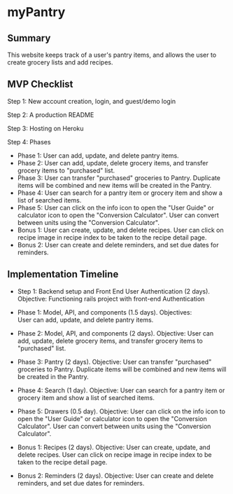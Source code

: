 # myPantry

## Summary
This website keeps track of a user's pantry items, and allows
the user to create grocery lists and add recipes.


## MVP Checklist

Step 1: New account creation, login, and guest/demo login

Step 2: A production README

Step 3: Hosting on Heroku

Step 4: Phases
- Phase 1: User can add, update, and delete pantry items.
- Phase 2: User can add, update, delete grocery items, and transfer grocery items to "purchased" list.
- Phase 3: User can transfer "purchased" groceries to Pantry. Duplicate items will be combined and new items will be created in the Pantry.
- Phase 4: User can search for a pantry item or grocery item and show a list of searched items.
- Phase 5: User can click on the info icon to open the "User Guide" or calculator icon to open the "Conversion Calculator". User can convert between units using the "Conversion Calculator".
- Bonus 1: User can create, update, and delete recipes. User can click on recipe image in recipe index to be taken to the recipe detail page.
- Bonus 2: User can create and delete reminders, and set due dates for reminders.


## Implementation Timeline
- Step 1: Backend setup and Front End User Authentication (2 days).
Objective: Functioning rails project with front-end Authentication

- Phase 1: Model, API, and components (1.5 days). Objectives:  
User can add, update, and delete pantry items.

- Phase 2: Model, API, and components (2 days). Objective: User can add, update, delete grocery items, and transfer grocery items to "purchased" list.

- Phase 3: Pantry (2 days). Objective: User can transfer "purchased" groceries to Pantry. Duplicate items will be combined and new items will be created in the Pantry.

- Phase 4: Search (1 day). Objective: User can search for a pantry item or grocery item and show a list of searched items.

- Phase 5: Drawers (0.5 day). Objective: User can click on the info icon to open the "User Guide" or calculator icon to open the "Conversion Calculator". User can convert between units using the "Conversion Calculator".

- Bonus 1: Recipes (2 days). Objective: User can create, update, and delete recipes. User can click on recipe image in recipe index to be taken to the recipe detail page.

- Bonus 2: Reminders (2 days). Objective: User can create and delete reminders, and set due dates for reminders.

